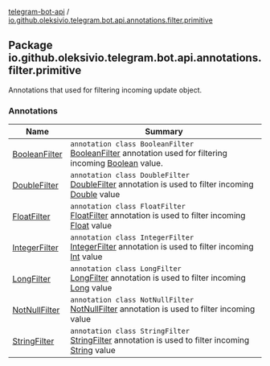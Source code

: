 [telegram-bot-api](../index.md) / [io.github.oleksivio.telegram.bot.api.annotations.filter.primitive](./index.md)

## Package io.github.oleksivio.telegram.bot.api.annotations.filter.primitive

Annotations that used for filtering incoming update object.

### Annotations

| Name | Summary |
|---|---|
| [BooleanFilter](-boolean-filter/index.md) | `annotation class BooleanFilter`<br>[BooleanFilter](-boolean-filter/index.md) annotation used for filtering incoming [Boolean](https://kotlinlang.org/api/latest/jvm/stdlib/kotlin/-boolean/index.html) value. |
| [DoubleFilter](-double-filter/index.md) | `annotation class DoubleFilter`<br>[DoubleFilter](-double-filter/index.md) annotation is used to filter incoming [Double](https://kotlinlang.org/api/latest/jvm/stdlib/kotlin/-double/index.html) value |
| [FloatFilter](-float-filter/index.md) | `annotation class FloatFilter`<br>[FloatFilter](-float-filter/index.md) annotation is used to filter incoming [Float](https://kotlinlang.org/api/latest/jvm/stdlib/kotlin/-float/index.html) value |
| [IntegerFilter](-integer-filter/index.md) | `annotation class IntegerFilter`<br>[IntegerFilter](-integer-filter/index.md) annotation is used to filter incoming [Int](https://kotlinlang.org/api/latest/jvm/stdlib/kotlin/-int/index.html) value |
| [LongFilter](-long-filter/index.md) | `annotation class LongFilter`<br>[LongFilter](-long-filter/index.md) annotation is used to filter incoming [Long](https://kotlinlang.org/api/latest/jvm/stdlib/kotlin/-long/index.html) value |
| [NotNullFilter](-not-null-filter/index.md) | `annotation class NotNullFilter`<br>[NotNullFilter](-not-null-filter/index.md) annotation is used to filter incoming value |
| [StringFilter](-string-filter/index.md) | `annotation class StringFilter`<br>[StringFilter](-string-filter/index.md) annotation is used to filter incoming [String](https://kotlinlang.org/api/latest/jvm/stdlib/kotlin/-string/index.html) value |

